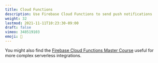 ```yaml
---
title: Cloud Functions
description: Use Firebase Cloud Functions to send push notifications
weight: 32
lastmod: 2021-11-11T10:23:30-09:00
draft: false
vimeo: 348519103
emoji: 🔔
---
```


You might also find the [Firebase Cloud Functions Master Course](/courses/cloud-functions/) useful for more complex serverless integrations. 